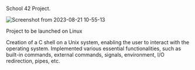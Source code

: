 School 42 Project.

![Screenshot from 2023-08-21 10-55-13](https://github.com/GuillaumeSimonet17/MiniShell/assets/84441663/40421803-5760-40f0-ade4-806e7e43638f)

Project to be launched on Linux

Creation of a C shell on a Unix system, enabling the user to interact with the operating system. Implemented various essential functionalities, such as built-in commands, external commands, signals, environment, I/O redirection, pipes, etc.
